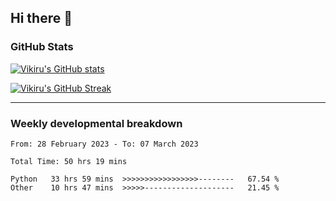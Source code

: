 ## Hi there 👋

### GitHub Stats

[![Vikiru's GitHub stats](https://github-readme-stats.vercel.app/api?username=vikiru&theme=nightowl&include_all_commits=true&count_private=true&hide=stars,contribs&show_icons=true)](https://github.com/anuraghazra/github-readme-stats)

[![Vikiru's GitHub Streak](https://streak-stats.demolab.com/?user=vikiru&theme=nightowl&hide_border=true&date_format=M%20j%5B%2C%20Y%5D)](https://github.com/DenverCoder1/github-readme-streak-stats)

---

### Weekly developmental breakdown

<!--START_SECTION:waka-->

```text
From: 28 February 2023 - To: 07 March 2023

Total Time: 50 hrs 19 mins

Python   33 hrs 59 mins  >>>>>>>>>>>>>>>>>--------   67.54 %
Other    10 hrs 47 mins  >>>>>--------------------   21.45 %
```

<!--END_SECTION:waka-->
